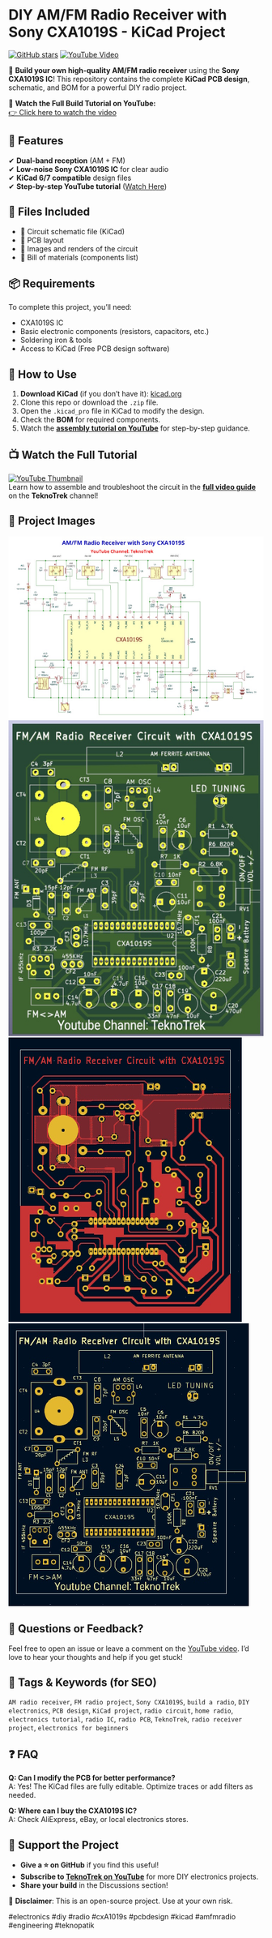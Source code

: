 # DIY AM/FM Radio Receiver with Sony CXA1019S - KiCad Project  

[![GitHub stars](https://img.shields.io/github/stars/TeknoTrek/DIY-AM-FM-Radio-Receiver-with-CXA1019S?style=social)](https://github.com/TeknoTrek/DIY-AM-FM-Radio-Receiver-with-CXA1019S) 
[![YouTube Video](https://img.shields.io/badge/Watch-Tutorial-red)](https://youtu.be/TuUUNz7IGRk)  

🚀 **Build your own high-quality AM/FM radio receiver** using the **Sony CXA1019S IC**! This repository contains the complete **KiCad PCB design**, schematic, and BOM for a powerful DIY radio project.  

🎥 **Watch the Full Build Tutorial on YouTube:**  
[👉 Click here to watch the video](https://youtu.be/TuUUNz7IGRk)


## 📌 Features  
✔ **Dual-band reception** (AM + FM)  
✔ **Low-noise Sony CXA1019S IC** for clear audio  
✔ **KiCad 6/7 compatible** design files  
✔ **Step-by-step YouTube tutorial** ([Watch Here](https://youtu.be/TuUUNz7IGRk))  

## 📁 Files Included
- 📐 Circuit schematic file (KiCad)
- 🧩 PCB layout
- 📸 Images and renders of the circuit
- 📄 Bill of materials (components list)


## 📦 Requirements
To complete this project, you’ll need:
- CXA1019S IC
- Basic electronic components (resistors, capacitors, etc.)
- Soldering iron & tools
- Access to KiCad (Free PCB design software)

## 🔧 How to Use  
1. **Download KiCad** (if you don’t have it): [kicad.org](https://www.kicad.org)  
2. Clone this repo or download the `.zip` file.  
3. Open the `.kicad_pro` file in KiCad to modify the design.  
4. Check the **BOM** for required components.  
5. Watch the **[assembly tutorial on YouTube](https://youtu.be/TuUUNz7IGRk)** for step-by-step guidance.  

## 📺 Watch the Full Tutorial  
[![YouTube Thumbnail](https://img.shields.io/badge/YouTube-Watch%20Now-red)](https://youtu.be/TuUUNz7IGRk)  
Learn how to assemble and troubleshoot the circuit in the **[full video guide](https://youtu.be/TuUUNz7IGRk)** on the **TeknoTrek** channel!  

## 📸 Project Images

![PCB Design](preview_images/circuit_schematic.jpg)
![3D Model](preview_images/pcb_3D.jpg)
![PCB Layout](preview_images/pcb_layout_01.jpg)
![PCB Layout](preview_images/pcb_layout_02.jpg)


## 💬 Questions or Feedback?
Feel free to open an issue or leave a comment on the [YouTube video](https://youtu.be/TuUUNz7IGRk). I’d love to hear your thoughts and help if you get stuck!

## 📡 Tags & Keywords (for SEO)
`AM radio receiver`, `FM radio project`, `Sony CXA1019S`, `build a radio`, `DIY electronics`, `PCB design`, `KiCad project`, `radio circuit`, `home radio`, `electronics tutorial`, `radio IC`, `radio PCB`, `TeknoTrek`, `radio receiver project`, `electronics for beginners`

## ❓ FAQ  
**Q: Can I modify the PCB for better performance?**  
A: Yes! The KiCad files are fully editable. Optimize traces or add filters as needed.  

**Q: Where can I buy the CXA1019S IC?**  
A: Check AliExpress, eBay, or local electronics stores.  

## 🌟 Support the Project  
- **Give a ⭐ on GitHub** if you find this useful!  
- **Subscribe to [TeknoTrek on YouTube](https://www.youtube.com/@TeknoTrek)** for more DIY electronics projects.  
- **Share your build** in the Discussions section!  

📢 **Disclaimer**: This is an open-source project. Use at your own risk.  

#electronics #diy #radio #cxA1019s #pcbdesign #kicad #amfmradio #engineering #teknopatik  
